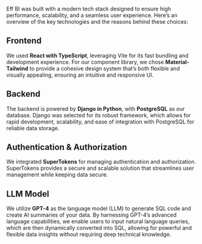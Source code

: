 Eff BI was built with a modern tech stack designed to ensure high performance, scalability, and a seamless user experience. Here’s an overview of the key technologies and the reasons behind these choices:

## Frontend

We used <strong>React with TypeScript</strong>, leveraging Vite for its fast bundling and development experience. For our component library, we chose <strong>Material-Tailwind</strong> to provide a cohesive design system that’s both flexible and visually appealing, ensuring an intuitive and responsive UI.

## Backend

The backend is powered by <strong>Django in Python</strong>, with <strong>PostgreSQL</strong> as our database. Django was selected for its robust framework, which allows for rapid development, scalability, and ease of integration with PostgreSQL for reliable data storage.

## Authentication & Authorization

We integrated <strong>SuperTokens</strong> for managing authentication and authorization. SuperTokens provides a secure and scalable solution that streamlines user management while keeping data secure.

## LLM Model

We utilize <strong>GPT-4</strong> as the language model (LLM) to generate SQL code and create AI summaries of your data. By harnessing GPT-4’s advanced language capabilities, we enable users to input natural language queries, which are then dynamically converted into SQL, allowing for powerful and flexible data insights without requiring deep technical knowledge.

